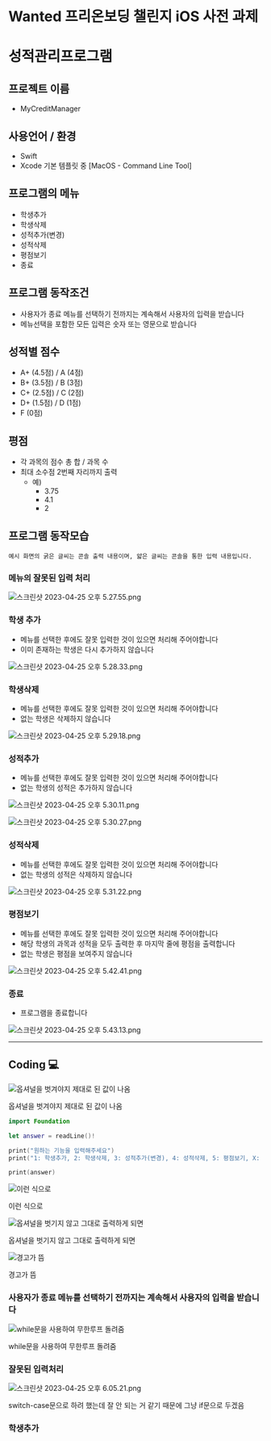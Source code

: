 # Wanted 프리온보딩 챌린지 iOS 사전 과제

# 성적관리프로그램

## 프로젝트 이름

- MyCreditManager

## 사용언어 / 환경

- Swift
- Xcode 기본 템플릿 중 [MacOS - Command Line Tool]

## 프로그램의 메뉴

- 학생추가
- 학생삭제
- 성적추가(변경)
- 성적삭제
- 평점보기
- 종료

## 프로그램 동작조건

- 사용자가 종료 메뉴를 선택하기 전까지는 계속해서 사용자의 입력을 받습니다
- 메뉴선택을 포함한 모든 입력은 숫자 또는 영문으로 받습니다

## 성적별 점수

- A+ (4.5점) / A (4점)
- B+ (3.5점) / B (3점)
- C+ (2.5점) / C (2점)
- D+ (1.5점) / D (1점)
- F (0점)

## 평점

- 각 과목의 점수 총 합 / 과목 수
- 최대 소수점 2번째 자리까지 출력
    - 예)
        - 3.75
        - 4.1
        - 2

## 프로그램 동작모습

`예시 화면의 굵은 글씨는 콘솔 출력 내용이며, 얇은 글씨는 콘솔을 통한 입력 내용입니다.`

### 메뉴의 잘못된 입력 처리

![스크린샷 2023-04-25 오후 5.27.55.png](https://s3-us-west-2.amazonaws.com/secure.notion-static.com/5b3c4a7b-f208-42ce-ae5f-4b82f4301c77/%E1%84%89%E1%85%B3%E1%84%8F%E1%85%B3%E1%84%85%E1%85%B5%E1%86%AB%E1%84%89%E1%85%A3%E1%86%BA_2023-04-25_%E1%84%8B%E1%85%A9%E1%84%92%E1%85%AE_5.27.55.png)

### 학생 추가

- 메뉴를 선택한 후에도 잘못 입력한 것이 있으면 처리해 주어야합니다
- 이미 존재하는 학생은 다시 추가하지 않습니다

![스크린샷 2023-04-25 오후 5.28.33.png](https://s3-us-west-2.amazonaws.com/secure.notion-static.com/6239420b-f77a-438e-92d7-0d8997982bfc/%E1%84%89%E1%85%B3%E1%84%8F%E1%85%B3%E1%84%85%E1%85%B5%E1%86%AB%E1%84%89%E1%85%A3%E1%86%BA_2023-04-25_%E1%84%8B%E1%85%A9%E1%84%92%E1%85%AE_5.28.33.png)

### 학생삭제

- 메뉴를 선택한 후에도 잘못 입력한 것이 있으면 처리해 주어야합니다
- 없는 학생은 삭제하지 않습니다

![스크린샷 2023-04-25 오후 5.29.18.png](https://s3-us-west-2.amazonaws.com/secure.notion-static.com/fceef533-ff3e-4a51-b309-cbad68dff3fc/%E1%84%89%E1%85%B3%E1%84%8F%E1%85%B3%E1%84%85%E1%85%B5%E1%86%AB%E1%84%89%E1%85%A3%E1%86%BA_2023-04-25_%E1%84%8B%E1%85%A9%E1%84%92%E1%85%AE_5.29.18.png)

### 성적추가

- 메뉴를 선택한 후에도 잘못 입력한 것이 있으면 처리해 주어야합니다
- 없는 학생의 성적은 추가하지 않습니다

![스크린샷 2023-04-25 오후 5.30.11.png](https://s3-us-west-2.amazonaws.com/secure.notion-static.com/7db00c2a-0b03-4871-8c78-a67a86e5825e/%E1%84%89%E1%85%B3%E1%84%8F%E1%85%B3%E1%84%85%E1%85%B5%E1%86%AB%E1%84%89%E1%85%A3%E1%86%BA_2023-04-25_%E1%84%8B%E1%85%A9%E1%84%92%E1%85%AE_5.30.11.png)

![스크린샷 2023-04-25 오후 5.30.27.png](https://s3-us-west-2.amazonaws.com/secure.notion-static.com/105559b7-134a-4c61-abe3-3c0df47d8098/%E1%84%89%E1%85%B3%E1%84%8F%E1%85%B3%E1%84%85%E1%85%B5%E1%86%AB%E1%84%89%E1%85%A3%E1%86%BA_2023-04-25_%E1%84%8B%E1%85%A9%E1%84%92%E1%85%AE_5.30.27.png)

### 성적삭제

- 메뉴를 선택한 후에도 잘못 입력한 것이 있으면 처리해 주어야합니다
- 없는 학생의 성적은 삭제하지 않습니다

![스크린샷 2023-04-25 오후 5.31.22.png](https://s3-us-west-2.amazonaws.com/secure.notion-static.com/c1236261-5fc1-400d-b207-bab8d050eba8/%E1%84%89%E1%85%B3%E1%84%8F%E1%85%B3%E1%84%85%E1%85%B5%E1%86%AB%E1%84%89%E1%85%A3%E1%86%BA_2023-04-25_%E1%84%8B%E1%85%A9%E1%84%92%E1%85%AE_5.31.22.png)

### 평점보기

- 메뉴를 선택한 후에도 잘못 입력한 것이 있으면 처리해 주어야합니다
- 해당 학생의 과목과 성적을 모두 출력한 후 마지막 줄에 평점을 출력합니다
- 없는 학생은 평점을 보여주지 않습니다

![스크린샷 2023-04-25 오후 5.42.41.png](https://s3-us-west-2.amazonaws.com/secure.notion-static.com/ef484364-01cd-4455-b5e0-c77bf114264e/%E1%84%89%E1%85%B3%E1%84%8F%E1%85%B3%E1%84%85%E1%85%B5%E1%86%AB%E1%84%89%E1%85%A3%E1%86%BA_2023-04-25_%E1%84%8B%E1%85%A9%E1%84%92%E1%85%AE_5.42.41.png)

### 종료

- 프로그램을 종료합니다

![스크린샷 2023-04-25 오후 5.43.13.png](https://s3-us-west-2.amazonaws.com/secure.notion-static.com/4ec11900-ca4b-4e03-81e7-525c18ea2bde/%E1%84%89%E1%85%B3%E1%84%8F%E1%85%B3%E1%84%85%E1%85%B5%E1%86%AB%E1%84%89%E1%85%A3%E1%86%BA_2023-04-25_%E1%84%8B%E1%85%A9%E1%84%92%E1%85%AE_5.43.13.png)

---

## Coding 💻

![옵셔널을 벗겨야지 제대로 된 값이 나옴](https://s3-us-west-2.amazonaws.com/secure.notion-static.com/fa304edd-eb0e-4d55-880a-a91ede9e3219/%E1%84%89%E1%85%B3%E1%84%8F%E1%85%B3%E1%84%85%E1%85%B5%E1%86%AB%E1%84%89%E1%85%A3%E1%86%BA_2023-04-25_%E1%84%8B%E1%85%A9%E1%84%92%E1%85%AE_5.46.15.png)

옵셔널을 벗겨야지 제대로 된 값이 나옴

```swift
import Foundation

let answer = readLine()!

print("원하는 기능을 입력해주세요")
print("1: 학생추가, 2: 학생삭제, 3: 성적추가(변경), 4: 성적삭제, 5: 평점보기, X: 종료")

print(answer)
```

![이런 식으로](https://s3-us-west-2.amazonaws.com/secure.notion-static.com/c52766fa-48e6-41c1-bcb4-2c9e1a8de5f0/%E1%84%89%E1%85%B3%E1%84%8F%E1%85%B3%E1%84%85%E1%85%B5%E1%86%AB%E1%84%89%E1%85%A3%E1%86%BA_2023-04-25_%E1%84%8B%E1%85%A9%E1%84%92%E1%85%AE_5.47.04.png)

이런 식으로

![옵셔널을 벗기지 않고 그대로 출력하게 되면](https://s3-us-west-2.amazonaws.com/secure.notion-static.com/19897808-7512-4dcd-ac10-acd61a5ad8db/%E1%84%89%E1%85%B3%E1%84%8F%E1%85%B3%E1%84%85%E1%85%B5%E1%86%AB%E1%84%89%E1%85%A3%E1%86%BA_2023-04-25_%E1%84%8B%E1%85%A9%E1%84%92%E1%85%AE_5.47.57.png)

옵셔널을 벗기지 않고 그대로 출력하게 되면

![경고가 뜸](https://s3-us-west-2.amazonaws.com/secure.notion-static.com/1f3352d2-8814-444d-b5bb-834582a9ca94/%E1%84%89%E1%85%B3%E1%84%8F%E1%85%B3%E1%84%85%E1%85%B5%E1%86%AB%E1%84%89%E1%85%A3%E1%86%BA_2023-04-25_%E1%84%8B%E1%85%A9%E1%84%92%E1%85%AE_5.48.38.png)

경고가 뜸

### 사용자가 종료 메뉴를 선택하기 전까지는 계속해서 사용자의 입력을 받습니다

![while문을 사용하여 무한루프 돌려줌](https://s3-us-west-2.amazonaws.com/secure.notion-static.com/c00be44b-eb96-484a-a446-2b5361790448/%E1%84%89%E1%85%B3%E1%84%8F%E1%85%B3%E1%84%85%E1%85%B5%E1%86%AB%E1%84%89%E1%85%A3%E1%86%BA_2023-04-25_%E1%84%8B%E1%85%A9%E1%84%92%E1%85%AE_5.55.37.png)

while문을 사용하여 무한루프 돌려줌

### 잘못된 입력처리

![스크린샷 2023-04-25 오후 6.05.21.png](https://s3-us-west-2.amazonaws.com/secure.notion-static.com/1df7118c-7c58-4945-a233-d9a1e60dbbe4/%E1%84%89%E1%85%B3%E1%84%8F%E1%85%B3%E1%84%85%E1%85%B5%E1%86%AB%E1%84%89%E1%85%A3%E1%86%BA_2023-04-25_%E1%84%8B%E1%85%A9%E1%84%92%E1%85%AE_6.05.21.png)

switch-case문으로 하려 했는데 잘 안 되는 거 같기 때문에 그냥 if문으로 두겠음

### 학생추가
